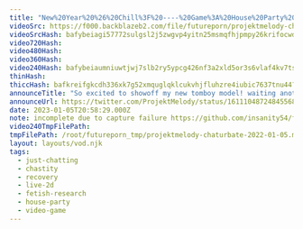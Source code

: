 ```yaml
---
title: "New%20Year%20%26%20Chill%3F%20----%20Game%3A%20House%20Party%20-%20Lovense%20Inactive"
videoSrc: https://f000.backblazeb2.com/file/futureporn/projektmelody-chaturbate-2022-01-05.mp4
videoSrcHash: bafybeiagi57772sulgsl2j5zwgvp4yitn25msmqfhjpmpy26krifocwdbi?filename=projektmelody-chaturbate-20230105T205829Z-source.mp4
video720Hash: 
video480Hash: 
video360Hash: 
video240Hash: bafybeiaumniuwtjwj7slb2ry5ypcg426nf3a2xld5or3s6vlaf4kv7tsva?filename=projektmelody-chaturbate-20230105T205829Z-240p.mp4
thinHash: 
thiccHash: bafkreifgkcdh336xk7g52xmquglqklcukvhjfluhzre4iubic7637tnu44?filename=20230105T205829Z-thicc.jpg
announceTitle: "So excited to showoff my new tomboy model! waiting another week, then we can celebrate 2nd xmas & my more-or-less return to normalcy. XD"
announceUrl: https://twitter.com/ProjektMelody/status/1611104872484556805
date: 2023-01-05T20:58:29.000Z
note: incomplete due to capture failure https://github.com/insanity54/futureporn/issues/94
video240TmpFilePath: 
tmpFilePath: /root/futureporn_tmp/projektmelody-chaturbate-2022-01-05.mp4
layout: layouts/vod.njk
tags:
  - just-chatting
  - chastity
  - recovery
  - live-2d
  - fetish-research
  - house-party
  - video-game
---
```

